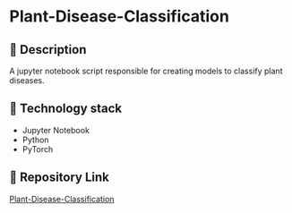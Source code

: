# Plant-Disease-Classification

## 📄 Description
A jupyter notebook script responsible for creating models to classify plant diseases.  

## 🧰 Technology stack
- Jupyter Notebook
- Python
- PyTorch

## 🔗 Repository Link
[Plant-Disease-Classification](https://github.com/mc090/Plant-Disease-Classification)
